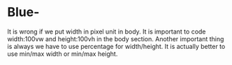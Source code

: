 # Blue-
It is wrong if we put width in pixel unit in body. It is important to code width:100vw and height:100vh in the body section. Another important thing is always we have to use percentage for width/height. It is actually better to use min/max width or min/max height.
